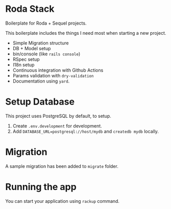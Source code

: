# Roda Stack

Boilerplate for Roda + Sequel projects.

This boilerplate includes the things I need most when starting a new project.

- Simple Migration structure
- DB + Model setup
- bin/console (like `rails console`)
- RSpec setup
- I18n setup
- Continuous integration with Github Actions
- Params validation with `dry-validation`
- Documentation using `yard`.

# Setup Database

This project uses PostgreSQL by default, to setup.

1. Create `.env.development` for development.
2. Add `DATABASE_URL=postgresql://host/mydb` and `createdb mydb` locally.

# Migration

A sample migration has been added to `migrate` folder.

# Running the app

You can start your application using `rackup` command.
